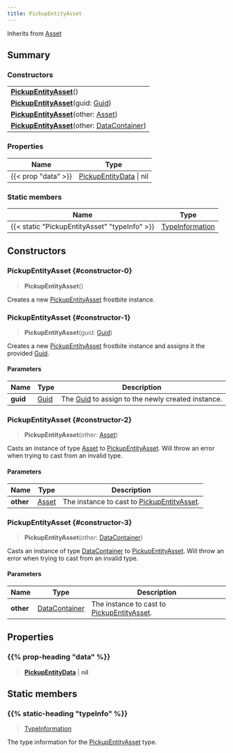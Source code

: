 ```yaml
---
title: PickupEntityAsset
---
```


Inherits from 
[Asset](/vext/ref/fb/asset)

## Summary
### Constructors
| |
| ----------- |
| **[PickupEntityAsset](#constructor-0)**() |
| **[PickupEntityAsset](#constructor-1)**(guid: [Guid](/vext/ref/shared/class/guid)) |
| **[PickupEntityAsset](#constructor-2)**(other: [Asset](/vext/ref/fb/asset)) |
| **[PickupEntityAsset](#constructor-3)**(other: [DataContainer](/vext/ref/shared/class/datacontainer)) |

### Properties
| Name | Type |
| ---- | ---- |
| {{< prop "data" >}} | [PickupEntityData](/vext/ref/fb/pickupentitydata) \| nil |

### Static members
| Name | Type |
| ---- | ---- |
| {{< static "PickupEntityAsset" "typeInfo" >}} | [TypeInformation](/vext/ref/shared/class/typeinformation) |

## Constructors
### PickupEntityAsset {#constructor-0}
> **PickupEntityAsset**()

Creates a new [PickupEntityAsset](/vext/ref/fb/pickupentityasset) frostbite instance.

### PickupEntityAsset {#constructor-1}
> **PickupEntityAsset**(guid: [Guid](/vext/ref/shared/class/guid))

Creates a new [PickupEntityAsset](/vext/ref/fb/pickupentityasset) frostbite instance and assigns it the provided [Guid](/vext/ref/shared/class/guid).

#### Parameters
| Name | Type | Description |
| ---- | ---- | ----------- |
| **guid** | [Guid](/vext/ref/shared/class/guid) | The [Guid](/vext/ref/shared/class/guid) to assign to the newly created instance. |

### PickupEntityAsset {#constructor-2}
> **PickupEntityAsset**(other: [Asset](/vext/ref/fb/asset))

Casts an instance of type [Asset](/vext/ref/fb/asset) to [PickupEntityAsset](/vext/ref/fb/pickupentityasset). Will throw an error when trying to cast from an invalid type.

#### Parameters
| Name | Type | Description |
| ---- | ---- | ----------- |
| **other** | [Asset](/vext/ref/fb/asset) | The instance to cast to [PickupEntityAsset](/vext/ref/fb/pickupentityasset). |

### PickupEntityAsset {#constructor-3}
> **PickupEntityAsset**(other: [DataContainer](/vext/ref/shared/class/datacontainer))

Casts an instance of type [DataContainer](/vext/ref/shared/class/datacontainer) to [PickupEntityAsset](/vext/ref/fb/pickupentityasset). Will throw an error when trying to cast from an invalid type.

#### Parameters
| Name | Type | Description |
| ---- | ---- | ----------- |
| **other** | [DataContainer](/vext/ref/shared/class/datacontainer) | The instance to cast to [PickupEntityAsset](/vext/ref/fb/pickupentityasset). |

## Properties
### {{% prop-heading "data" %}}
> **[PickupEntityData](/vext/ref/fb/pickupentitydata)** | **nil**

## Static members
### {{% static-heading "typeInfo" %}}
> [TypeInformation](/vext/ref/shared/class/typeinformation)

The type information for the [PickupEntityAsset](/vext/ref/fb/pickupentityasset) type.

